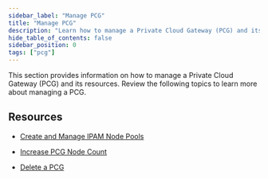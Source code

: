 ```yaml
---
sidebar_label: "Manage PCG"
title: "Manage PCG"
description: "Learn how to manage a Private Cloud Gateway (PCG) and its resources."
hide_table_of_contents: false
sidebar_position: 0
tags: ["pcg"]
---
```


This section provides information on how to manage a Private Cloud Gateway (PCG) and its resources. Review the following
topics to learn more about managing a PCG.

## Resources

- [Create and Manage IPAM Node Pools](./create-manage-node-pool.md)

- [Increase PCG Node Count](./scale-pcg-nodes.md)

- [Delete a PCG](./remove-pcg.md)
